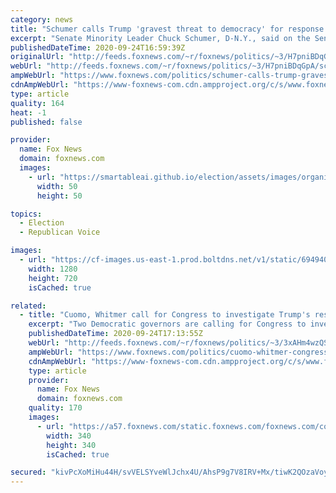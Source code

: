 ```yaml
---
category: news
title: "Schumer calls Trump 'gravest threat to democracy' for response to transfer of power question"
excerpt: "Senate Minority Leader Chuck Schumer, D-N.Y., said on the Senate floor Thursday morning that the biggest threat to American democracy does not come from abroad, but from the White House."
publishedDateTime: 2020-09-24T16:59:39Z
originalUrl: "http://feeds.foxnews.com/~r/foxnews/politics/~3/H7pniBDqGpA/schumer-calls-trump-gravest-threat-democracy-transfer-power-question"
webUrl: "http://feeds.foxnews.com/~r/foxnews/politics/~3/H7pniBDqGpA/schumer-calls-trump-gravest-threat-democracy-transfer-power-question"
ampWebUrl: "https://www.foxnews.com/politics/schumer-calls-trump-gravest-threat-democracy-transfer-power-question.amp"
cdnAmpWebUrl: "https://www-foxnews-com.cdn.ampproject.org/c/s/www.foxnews.com/politics/schumer-calls-trump-gravest-threat-democracy-transfer-power-question.amp"
type: article
quality: 164
heat: -1
published: false

provider:
  name: Fox News
  domain: foxnews.com
  images:
    - url: "https://smartableai.github.io/election/assets/images/organizations/foxnews.com-50x50.jpg"
      width: 50
      height: 50

topics:
  - Election
  - Republican Voice

images:
  - url: "https://cf-images.us-east-1.prod.boltdns.net/v1/static/694940094001/8f70bc34-e0c7-4eb0-be55-5432ed5834e4/603d59ec-ab59-4b24-8d70-20b04de0c8a3/1280x720/match/image.jpg"
    width: 1280
    height: 720
    isCached: true

related:
  - title: "Cuomo, Whitmer call for Congress to investigate Trump's response to COVID crisis"
    excerpt: "Two Democratic governors are calling for Congress to investigate the Trump administration’s handling of the coronavirus crisis, which they allege was politicized and impeded the U.S. response."
    publishedDateTime: 2020-09-24T17:13:55Z
    webUrl: "http://feeds.foxnews.com/~r/foxnews/politics/~3/3xAHm4wzQSw/cuomo-whitmer-congress-investigate-trump-covid-crisis"
    ampWebUrl: "https://www.foxnews.com/politics/cuomo-whitmer-congress-investigate-trump-covid-crisis.amp"
    cdnAmpWebUrl: "https://www-foxnews-com.cdn.ampproject.org/c/s/www.foxnews.com/politics/cuomo-whitmer-congress-investigate-trump-covid-crisis.amp"
    type: article
    provider:
      name: Fox News
      domain: foxnews.com
    quality: 170
    images:
      - url: "https://a57.foxnews.com/static.foxnews.com/foxnews.com/content/uploads/2018/09/340/340/i-8dn8554-xl.jpg?ve=1&tl=1"
        width: 340
        height: 340
        isCached: true

secured: "kivPcXoMiHu44H/svVELSYveWlJchx4U/AhsP9g7V8IRV+Mx/tiwK2QOzaVoyX71yK2v61lcuXrZM+D8wpODqTXWqrofpDkzrQuhLfYj4wl6/pnDtqvN+dGWmwFkSkvHt6O8QkmfwKgl2fCrzszfu4RcZtZjTuKglwIuuUJVlphR2OLR2EZ9PyzRPGIza8Ce5VZ5NGsNYCgUUWUH7o6lT7kKE+hE0yMoCy2tGDAmK6Q40a1kdB2/1R2cEnMXPMl/BhJynxWkkM1vP/EWyXBlshAbOlaPosSdFujhZ6nlRpcIEuW+mptUG0yBi+3aDm5zKI/0lHOuzqb+POIk6lgPoz2V6YJEU6S3EdfyeciTUMo=;G52t3vkU6i8UXj2FfP0DhQ=="
---
```


